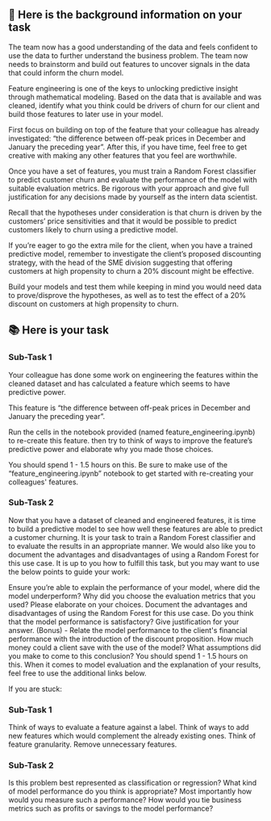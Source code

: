 ## :bookmark: Here is the background information on your task

The team now has a good understanding of the data and feels confident to use the data to further understand the business problem. The team now needs to brainstorm and build out features to uncover signals in the data that could inform the churn model.

Feature engineering is one of the keys to unlocking predictive insight through mathematical modeling. Based on the data that is available and was cleaned, identify what you think could be drivers of churn for our client and build those features to later use in your model.

First focus on building on top of the feature that your colleague has already investigated: “the difference between off-peak prices in December and January the preceding year”. After this, if you have time, feel free to get creative with making any other features that you feel are worthwhile.

Once you have a set of features, you must train a Random Forest classifier to predict customer churn and evaluate the performance of the model with suitable evaluation metrics. Be rigorous with your approach and give full justification for any decisions made by yourself as the intern data scientist. 

Recall that the hypotheses under consideration is that churn is driven by the customers’ price sensitivities and that it would be possible to predict customers likely to churn using a predictive model.

If you’re eager to go the extra mile for the client, when you have a trained predictive model, remember to investigate the client’s proposed discounting strategy, with the head of the SME division suggesting that offering customers at high propensity to churn a 20% discount might be effective.

Build your models and test them while keeping in mind you would need data to prove/disprove the hypotheses, as well as to test the effect of a 20% discount on customers at high propensity to churn.

## :books: Here is your task
### Sub-Task 1

Your colleague has done some work on engineering the features within the cleaned dataset and has calculated a feature which seems to have predictive power. 

This feature is “the difference between off-peak prices in December and January the preceding year”. 

Run the cells in the notebook provided (named feature_engineering.ipynb) to re-create this feature. then try to think of ways to improve the feature’s predictive power and elaborate why you made those choices. 

You should spend 1 - 1.5 hours on this. Be sure to make use of the “feature_engineering.ipynb” notebook to get started with re-creating your colleagues' features.

### Sub-Task 2

Now that you have a dataset of cleaned and engineered features, it is time to build a predictive model to see how well these features are able to predict a customer churning. It is your task to train a Random Forest classifier and to evaluate the results in an appropriate manner. We would also like you to document the advantages and disadvantages of using a Random Forest for this use case. It is up to you how to fulfill this task, but you may want to use the below points to guide your work:

Ensure you’re able to explain the performance of your model, where did the model underperform?
Why did you choose the evaluation metrics that you used? Please elaborate on your choices.
Document the advantages and disadvantages of using the Random Forest for this use case.
Do you think that the model performance is satisfactory? Give justification for your answer.
(Bonus) - Relate the model performance to the client's financial performance with the introduction of the discount proposition. How much money could a client save with the use of the model? What assumptions did you make to come to this conclusion?
You should spend 1 - 1.5 hours on this. When it comes to model evaluation and the explanation of your results, feel free to use the additional links below.

If you are stuck:

### Sub-Task 1

Think of ways to evaluate a feature against a label.
Think of ways to add new features which would complement the already existing ones. 
Think of feature granularity. 
Remove unnecessary features.
 
### Sub-Task 2

Is this problem best represented as classification or regression? 
What kind of model performance do you think is appropriate? 
Most importantly how would you measure such a performance? 
How would you tie business metrics such as profits or savings to the model performance?
